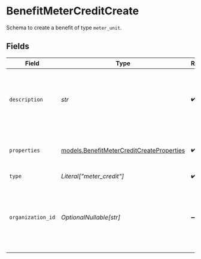 # BenefitMeterCreditCreate

Schema to create a benefit of type `meter_unit`.


## Fields

| Field                                                                                             | Type                                                                                              | Required                                                                                          | Description                                                                                       | Example                                                                                           |
| ------------------------------------------------------------------------------------------------- | ------------------------------------------------------------------------------------------------- | ------------------------------------------------------------------------------------------------- | ------------------------------------------------------------------------------------------------- | ------------------------------------------------------------------------------------------------- |
| `description`                                                                                     | *str*                                                                                             | :heavy_check_mark:                                                                                | The description of the benefit. Will be displayed on products having this benefit.                |                                                                                                   |
| `properties`                                                                                      | [models.BenefitMeterCreditCreateProperties](../models/benefitmetercreditcreateproperties.md)      | :heavy_check_mark:                                                                                | Properties for creating a benefit of type `meter_unit`.                                           |                                                                                                   |
| `type`                                                                                            | *Literal["meter_credit"]*                                                                         | :heavy_check_mark:                                                                                | N/A                                                                                               |                                                                                                   |
| `organization_id`                                                                                 | *OptionalNullable[str]*                                                                           | :heavy_minus_sign:                                                                                | The ID of the organization owning the benefit. **Required unless you use an organization token.** | 1dbfc517-0bbf-4301-9ba8-555ca42b9737                                                              |